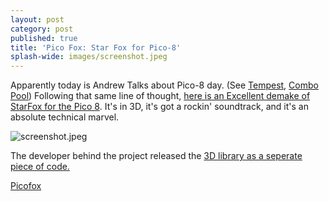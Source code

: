 ```yaml
---
layout: post
category: post
published: true
title: 'Pico Fox: Star Fox for Pico-8'
splash-wide: images/screenshot.jpeg
---
```

Apparently today is Andrew Talks about Pico-8 day. (See [Tempest](http://ajroach42.github.io/tempest-a-survival-roguelike-in-pico-8/), [Combo Pool](http://ajroach42.github.io/combo-pool-a-pico-8-puzzle-game/)) Following that same line of thought, [here is an Excellent demake of StarFox for the Pico 8](https://www.lexaloffle.com/bbs/?tid=28067). It's in 3D, it's got a rockin' soundtrack, and it's an absolute technical marvel. 

![screenshot.jpeg]({{site.baseurl}}/images/screenshot.jpeg)


The developer behind the project released the [3D library as a seperate piece of code.](https://www.lexaloffle.com/bbs/?tid=28077)

[Picofox](https://www.lexaloffle.com/bbs/?tid=28067)
